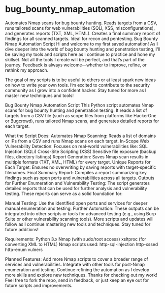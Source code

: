 # bug_bounty_nmap_automation
Automates Nmap scans for bug bounty hunting. Reads targets from a CSV, runs tailored scans for web vulnerabilities (SQLi, XSS, misconfigurations), and generates reports (TXT, XML, HTML). Creates a final summary report of findings for all scanned targets. Ideal for recon and pentesting.
Bug Bounty Nmap Automation Script
Hi and welcome to my first saved automation!
As I dive deeper into the world of bug bounty hunting and penetration testing, I'll be saving my tools and scripts here as I continue to practice and hone my skillset. Not all the tools I create will be perfect, and that’s part of the journey. Feedback is always welcome—whether to improve, refine, or rethink my approach.

The goal of my scripts is to be useful to others or at least spark new ideas on how to write your own tools. I’m excited to contribute to the security community as I grow into a confident hacker. Stay tuned for more as I master new techniques and tools!

Bug Bounty Nmap Automation Script
This Python script automates Nmap scans for bug bounty hunting and penetration testing. It reads a list of targets from a CSV file (such as scope files from platforms like HackerOne or Bugcrowd), runs tailored Nmap scans, and generates detailed reports for each target.

What the Script Does:
Automates Nmap Scanning: Reads a list of domains or IPs from a CSV and runs Nmap scans on each target.
In-Scope Web Vulnerability Detection: Focuses on real-world vulnerabilities like:
SQL Injection (SQLi)
Cross-Site Scripting (XSS)
Sensitive file exposure (backup files, directory listings)
Report Generation: Saves Nmap scan results in multiple formats (TXT, XML, HTML) for every target.
Unique Reports for Each Target: Ensures no overwriting by saving reports with target-specific filenames.
Final Summary Report: Compiles a report summarizing key findings such as open ports and vulnerabilities across all targets.
Outputs for Further Enumeration and Vulnerability Testing:
The script generates detailed reports that can be used for further analysis and vulnerability testing. These reports can serve as a solid foundation for:

Manual Testing: Use the identified open ports and services for deeper manual enumeration and testing.
Further Automation: These outputs can be integrated into other scripts or tools for advanced testing (e.g., using Burp Suite or other vulnerability scanning tools).
More scripts and updates will follow as I continue mastering new tools and techniques. Stay tuned for future additions!

Requirements:
Python 3.x
Nmap (with sudo/root access)
xsltproc (for converting XML to HTML)
Nmap scripts used:
http-sql-injection
http-xssed
http-enum
vulners


Planned Features:
Add more Nmap scripts to cover a broader range of services and vulnerabilities.
Integrate with other tools for post-Nmap enumeration and testing.
Continue refining the automation as I develop more skills and explore new techniques.
Thanks for checking out my work! Feel free to fork the repo, send in feedback, or just keep an eye out for future scripts and improvements.
